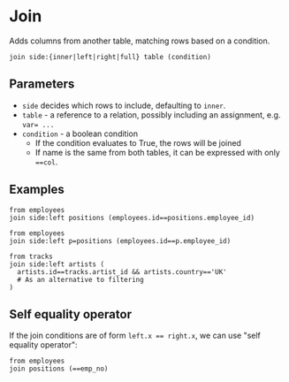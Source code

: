# Join

Adds columns from another table, matching rows based on a condition.

```prql no-eval
join side:{inner|left|right|full} table (condition)
```

## Parameters

- `side` decides which rows to include, defaulting to `inner`.
- `table` - a reference to a relation, possibly including an assignment, e.g.
  `var= ...`
- `condition` - a boolean condition
  - If the condition evaluates to True, the rows will be joined
  - If name is the same from both tables, it can be expressed with only `==col`.

## Examples

```prql
from employees
join side:left positions (employees.id==positions.employee_id)
```

```prql
from employees
join side:left p=positions (employees.id==p.employee_id)
```

```prql
from tracks
join side:left artists (
  artists.id==tracks.artist_id && artists.country=='UK'
  # As an alternative to filtering
)
```

## Self equality operator

If the join conditions are of form `left.x == right.x`, we can use "self
equality operator":

```prql
from employees
join positions (==emp_no)
```
